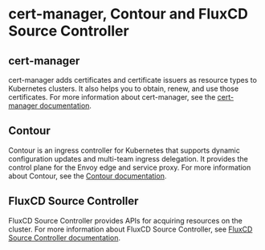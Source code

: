 # cert-manager, Contour and FluxCD Source Controller

## cert-manager

cert-manager adds certificates and certificate issuers as resource types to Kubernetes clusters. It also helps you to
obtain, renew, and use those certificates. For more information about cert-manager, see
the [cert-manager documentation](https://cert-manager.io/v1.9-docs).

## Contour

Contour is an ingress controller for Kubernetes that supports dynamic configuration updates and multi-team ingress
delegation. It provides the control plane for the Envoy edge and service proxy. For more information about Contour, see
the [Contour documentation](https://projectcontour.io/docs/v1.20.0/).

## FluxCD Source Controller

FluxCD Source Controller provides APIs for acquiring resources on the cluster. For more information about FluxCD Source
Controller, see [FluxCD Source Controller documentation](https://fluxcd.io/flux/components/source/). 
